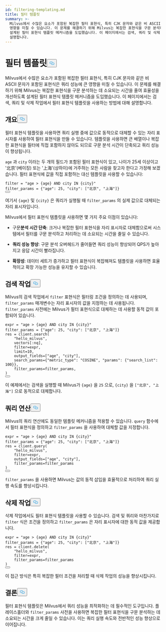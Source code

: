 ```yaml
---
id: filtering-templating.md
title: 필터 템플릿
summary: >-
  Milvus에서 수많은 요소가 포함된 복잡한 필터 표현식, 특히 CJK 문자와 같은 비 ASCII 문자가 포함된 표현식은 쿼리 성능에 큰
  영향을 미칠 수 있습니다. 이 문제를 해결하기 위해 Milvus는 복잡한 표현식을 구문 분석하는 데 소요되는 시간을 줄여 효율성을 개선하도록
  설계된 필터 표현식 템플릿 메커니즘을 도입했습니다. 이 페이지에서는 검색, 쿼리 및 삭제 작업에서 필터 표현식 템플릿을 사용하는 방법에 대해
  설명합니다.
---
```

<h1 id="Filter-Templating" class="common-anchor-header">필터 템플릿<button data-href="#Filter-Templating" class="anchor-icon" translate="no">
      <svg translate="no"
        aria-hidden="true"
        focusable="false"
        height="20"
        version="1.1"
        viewBox="0 0 16 16"
        width="16"
      >
        <path
          fill="#0092E4"
          fill-rule="evenodd"
          d="M4 9h1v1H4c-1.5 0-3-1.69-3-3.5S2.55 3 4 3h4c1.45 0 3 1.69 3 3.5 0 1.41-.91 2.72-2 3.25V8.59c.58-.45 1-1.27 1-2.09C10 5.22 8.98 4 8 4H4c-.98 0-2 1.22-2 2.5S3 9 4 9zm9-3h-1v1h1c1 0 2 1.22 2 2.5S13.98 12 13 12H9c-.98 0-2-1.22-2-2.5 0-.83.42-1.64 1-2.09V6.25c-1.09.53-2 1.84-2 3.25C6 11.31 7.55 13 9 13h4c1.45 0 3-1.69 3-3.5S14.5 6 13 6z"
        ></path>
      </svg>
    </button></h1><p>Milvus에서 수많은 요소가 포함된 복잡한 필터 표현식, 특히 CJK 문자와 같은 비 ASCII 문자가 포함된 표현식은 쿼리 성능에 큰 영향을 미칠 수 있습니다. 이 문제를 해결하기 위해 Milvus는 복잡한 표현식을 구문 분석하는 데 소요되는 시간을 줄여 효율성을 개선하도록 설계된 필터 표현식 템플릿 메커니즘을 도입했습니다. 이 페이지에서는 검색, 쿼리 및 삭제 작업에서 필터 표현식 템플릿을 사용하는 방법에 대해 설명합니다.</p>
<h2 id="Overview" class="common-anchor-header">개요<button data-href="#Overview" class="anchor-icon" translate="no">
      <svg translate="no"
        aria-hidden="true"
        focusable="false"
        height="20"
        version="1.1"
        viewBox="0 0 16 16"
        width="16"
      >
        <path
          fill="#0092E4"
          fill-rule="evenodd"
          d="M4 9h1v1H4c-1.5 0-3-1.69-3-3.5S2.55 3 4 3h4c1.45 0 3 1.69 3 3.5 0 1.41-.91 2.72-2 3.25V8.59c.58-.45 1-1.27 1-2.09C10 5.22 8.98 4 8 4H4c-.98 0-2 1.22-2 2.5S3 9 4 9zm9-3h-1v1h1c1 0 2 1.22 2 2.5S13.98 12 13 12H9c-.98 0-2-1.22-2-2.5 0-.83.42-1.64 1-2.09V6.25c-1.09.53-2 1.84-2 3.25C6 11.31 7.55 13 9 13h4c1.45 0 3-1.69 3-3.5S14.5 6 13 6z"
        ></path>
      </svg>
    </button></h2><p>필터 표현식 템플릿을 사용하면 쿼리 실행 중에 값으로 동적으로 대체할 수 있는 자리 표시자를 사용하여 필터 표현식을 만들 수 있습니다. 템플릿을 사용하면 큰 배열이나 복잡한 표현식을 필터에 직접 포함하지 않아도 되므로 구문 분석 시간이 단축되고 쿼리 성능이 향상됩니다.</p>
<p><code translate="no">age</code> 과 <code translate="no">city</code> 이라는 두 개의 필드가 포함된 필터 표현식이 있고, 나이가 25세 이상이고 '北京'(베이징) 또는 '上海'(상하이)에 거주하는 모든 사람을 찾고자 한다고 가정해 보겠습니다. 필터 표현식에 값을 직접 포함하는 대신 템플릿을 사용할 수 있습니다:</p>
<pre><code translate="no" class="language-python"><span class="hljs-built_in">filter</span> = <span class="hljs-string">&quot;age &gt; {age} AND city IN {city}&quot;</span>
filter_params = {<span class="hljs-string">&quot;age&quot;</span>: <span class="hljs-number">25</span>, <span class="hljs-string">&quot;city&quot;</span>: [<span class="hljs-string">&quot;北京&quot;</span>, <span class="hljs-string">&quot;上海&quot;</span>]}
<button class="copy-code-btn"></button></code></pre>
<p>여기서 <code translate="no">{age}</code> 및 <code translate="no">{city}</code> 은 쿼리가 실행될 때 <code translate="no">filter_params</code> 의 실제 값으로 대체되는 자리 표시자입니다.</p>
<p>Milvus에서 필터 표현식 템플릿을 사용하면 몇 가지 주요 이점이 있습니다:</p>
<ul>
<li><p>구문<strong>분석 시간 단축</strong>: 크거나 복잡한 필터 표현식을 자리 표시자로 대체함으로써 시스템에서 필터를 구문 분석하고 처리하는 데 소요되는 시간을 줄일 수 있습니다.</p></li>
<li><p><strong>쿼리 성능 향상</strong>: 구문 분석 오버헤드가 줄어들면 쿼리 성능이 향상되어 QPS가 높아지고 응답 시간이 빨라집니다.</p></li>
<li><p><strong>확장성</strong>: 데이터 세트가 증가하고 필터 표현식이 복잡해져도 템플릿을 사용하면 효율적이고 확장 가능한 성능을 유지할 수 있습니다.</p></li>
</ul>
<h2 id="Search-Operations" class="common-anchor-header">검색 작업<button data-href="#Search-Operations" class="anchor-icon" translate="no">
      <svg translate="no"
        aria-hidden="true"
        focusable="false"
        height="20"
        version="1.1"
        viewBox="0 0 16 16"
        width="16"
      >
        <path
          fill="#0092E4"
          fill-rule="evenodd"
          d="M4 9h1v1H4c-1.5 0-3-1.69-3-3.5S2.55 3 4 3h4c1.45 0 3 1.69 3 3.5 0 1.41-.91 2.72-2 3.25V8.59c.58-.45 1-1.27 1-2.09C10 5.22 8.98 4 8 4H4c-.98 0-2 1.22-2 2.5S3 9 4 9zm9-3h-1v1h1c1 0 2 1.22 2 2.5S13.98 12 13 12H9c-.98 0-2-1.22-2-2.5 0-.83.42-1.64 1-2.09V6.25c-1.09.53-2 1.84-2 3.25C6 11.31 7.55 13 9 13h4c1.45 0 3-1.69 3-3.5S14.5 6 13 6z"
        ></path>
      </svg>
    </button></h2><p>Milvus의 검색 작업에서 <code translate="no">filter</code> 표현식은 필터링 조건을 정의하는 데 사용되며, <code translate="no">filter_params</code> 매개변수는 자리 표시자의 값을 지정하는 데 사용됩니다. <code translate="no">filter_params</code> 사전에는 Milvus가 필터 표현식으로 대체하는 데 사용할 동적 값이 포함되어 있습니다.</p>
<pre><code translate="no" class="language-python">expr = <span class="hljs-string">&quot;age &gt; {age} AND city IN {city}&quot;</span>
filter_params = {<span class="hljs-string">&quot;age&quot;</span>: <span class="hljs-number">25</span>, <span class="hljs-string">&quot;city&quot;</span>: [<span class="hljs-string">&quot;北京&quot;</span>, <span class="hljs-string">&quot;上海&quot;</span>]}
res = client.search(
    <span class="hljs-string">&quot;hello_milvus&quot;</span>,
    vectors[:nq],
    <span class="hljs-built_in">filter</span>=expr,
    limit=<span class="hljs-number">10</span>,
    output_fields=[<span class="hljs-string">&quot;age&quot;</span>, <span class="hljs-string">&quot;city&quot;</span>],
    search_params={<span class="hljs-string">&quot;metric_type&quot;</span>: <span class="hljs-string">&quot;COSINE&quot;</span>, <span class="hljs-string">&quot;params&quot;</span>: {<span class="hljs-string">&quot;search_list&quot;</span>: <span class="hljs-number">100</span>}},
    filter_params=filter_params,
)
<button class="copy-code-btn"></button></code></pre>
<p>이 예제에서는 검색을 실행할 때 Milvus가 <code translate="no">{age}</code> 을 <code translate="no">25</code> 으로, <code translate="no">{city}</code> 을 <code translate="no">[&quot;北京&quot;, &quot;上海&quot;]</code> 으로 동적으로 대체합니다.</p>
<h2 id="Query-Operations" class="common-anchor-header">쿼리 연산<button data-href="#Query-Operations" class="anchor-icon" translate="no">
      <svg translate="no"
        aria-hidden="true"
        focusable="false"
        height="20"
        version="1.1"
        viewBox="0 0 16 16"
        width="16"
      >
        <path
          fill="#0092E4"
          fill-rule="evenodd"
          d="M4 9h1v1H4c-1.5 0-3-1.69-3-3.5S2.55 3 4 3h4c1.45 0 3 1.69 3 3.5 0 1.41-.91 2.72-2 3.25V8.59c.58-.45 1-1.27 1-2.09C10 5.22 8.98 4 8 4H4c-.98 0-2 1.22-2 2.5S3 9 4 9zm9-3h-1v1h1c1 0 2 1.22 2 2.5S13.98 12 13 12H9c-.98 0-2-1.22-2-2.5 0-.83.42-1.64 1-2.09V6.25c-1.09.53-2 1.84-2 3.25C6 11.31 7.55 13 9 13h4c1.45 0 3-1.69 3-3.5S14.5 6 13 6z"
        ></path>
      </svg>
    </button></h2><p>Milvus의 쿼리 연산에도 동일한 템플릿 메커니즘을 적용할 수 있습니다. <code translate="no">query</code> 함수에서 필터 표현식을 정의하고 <code translate="no">filter_params</code> 을 사용하여 대체할 값을 지정합니다.</p>
<pre><code translate="no" class="language-python">expr = <span class="hljs-string">&quot;age &gt; {age} AND city IN {city}&quot;</span>
filter_params = {<span class="hljs-string">&quot;age&quot;</span>: <span class="hljs-number">25</span>, <span class="hljs-string">&quot;city&quot;</span>: [<span class="hljs-string">&quot;北京&quot;</span>, <span class="hljs-string">&quot;上海&quot;</span>]}
res = client.query(
    <span class="hljs-string">&quot;hello_milvus&quot;</span>,
    <span class="hljs-built_in">filter</span>=expr,
    output_fields=[<span class="hljs-string">&quot;age&quot;</span>, <span class="hljs-string">&quot;city&quot;</span>],
    filter_params=filter_params
)
<button class="copy-code-btn"></button></code></pre>
<p><code translate="no">filter_params</code> 을 사용하면 Milvus는 값의 동적 삽입을 효율적으로 처리하여 쿼리 실행 속도를 향상시킵니다.</p>
<h2 id="Delete-Operations" class="common-anchor-header">삭제 작업<button data-href="#Delete-Operations" class="anchor-icon" translate="no">
      <svg translate="no"
        aria-hidden="true"
        focusable="false"
        height="20"
        version="1.1"
        viewBox="0 0 16 16"
        width="16"
      >
        <path
          fill="#0092E4"
          fill-rule="evenodd"
          d="M4 9h1v1H4c-1.5 0-3-1.69-3-3.5S2.55 3 4 3h4c1.45 0 3 1.69 3 3.5 0 1.41-.91 2.72-2 3.25V8.59c.58-.45 1-1.27 1-2.09C10 5.22 8.98 4 8 4H4c-.98 0-2 1.22-2 2.5S3 9 4 9zm9-3h-1v1h1c1 0 2 1.22 2 2.5S13.98 12 13 12H9c-.98 0-2-1.22-2-2.5 0-.83.42-1.64 1-2.09V6.25c-1.09.53-2 1.84-2 3.25C6 11.31 7.55 13 9 13h4c1.45 0 3-1.69 3-3.5S14.5 6 13 6z"
        ></path>
      </svg>
    </button></h2><p>삭제 작업에서도 필터 표현식 템플릿을 사용할 수 있습니다. 검색 및 쿼리와 마찬가지로 <code translate="no">filter</code> 식은 조건을 정의하고 <code translate="no">filter_params</code> 은 자리 표시자에 대한 동적 값을 제공합니다.</p>
<pre><code translate="no" class="language-python">expr = <span class="hljs-string">&quot;age &gt; {age} AND city IN {city}&quot;</span>
filter_params = {<span class="hljs-string">&quot;age&quot;</span>: <span class="hljs-number">25</span>, <span class="hljs-string">&quot;city&quot;</span>: [<span class="hljs-string">&quot;北京&quot;</span>, <span class="hljs-string">&quot;上海&quot;</span>]}
res = client.delete(
    <span class="hljs-string">&quot;hello_milvus&quot;</span>,
    <span class="hljs-built_in">filter</span>=expr,
    filter_params=filter_params
)
<button class="copy-code-btn"></button></code></pre>
<p>이 접근 방식은 특히 복잡한 필터 조건을 처리할 때 삭제 작업의 성능을 향상시킵니다.</p>
<h2 id="Conclusion" class="common-anchor-header">결론<button data-href="#Conclusion" class="anchor-icon" translate="no">
      <svg translate="no"
        aria-hidden="true"
        focusable="false"
        height="20"
        version="1.1"
        viewBox="0 0 16 16"
        width="16"
      >
        <path
          fill="#0092E4"
          fill-rule="evenodd"
          d="M4 9h1v1H4c-1.5 0-3-1.69-3-3.5S2.55 3 4 3h4c1.45 0 3 1.69 3 3.5 0 1.41-.91 2.72-2 3.25V8.59c.58-.45 1-1.27 1-2.09C10 5.22 8.98 4 8 4H4c-.98 0-2 1.22-2 2.5S3 9 4 9zm9-3h-1v1h1c1 0 2 1.22 2 2.5S13.98 12 13 12H9c-.98 0-2-1.22-2-2.5 0-.83.42-1.64 1-2.09V6.25c-1.09.53-2 1.84-2 3.25C6 11.31 7.55 13 9 13h4c1.45 0 3-1.69 3-3.5S14.5 6 13 6z"
        ></path>
      </svg>
    </button></h2><p>필터 표현식 템플릿은 Milvus에서 쿼리 성능을 최적화하는 데 필수적인 도구입니다. 플레이스홀더와 <code translate="no">filter_params</code> 사전을 사용하면 복잡한 필터 표현식을 구문 분석하는 데 소요되는 시간을 크게 줄일 수 있습니다. 이는 쿼리 실행 속도와 전반적인 성능 향상으로 이어집니다.</p>
